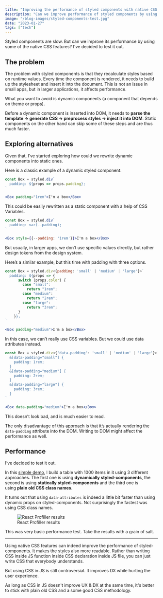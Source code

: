 ```yaml
---
title: "Improving the performance of styled components with native CSS features"
description: "Can we improve performance of styled components by using some of the native CSS features? I've decided to test it out"
image: "/blog-images/styled-components-test.jpg"
date: "2023-01-27"
tags: ["tech"]
---
```


Styled components are slow. But can we improve its performance by using some of the native CSS features? I've decided to test it out.

## The problem

The problem with styled components is that they recalculate styles based on runtime values. Every time the component is rendered, it needs to build up the stylesheet and insert it into the document. This is not an issue in small apps, but in larger applications, it affects performance.

What you want to avoid is dynamic components (a component that depends on theme or props).

Before a dynamic component is inserted into DOM, it needs to **parse the template → generate CSS → preprocess styles → inject it into DOM**. Static components on the other hand can skip some of these steps and are thus much faster.

## Exploring alternatives

Given that, I’ve started exploring how could we rewrite dynamic components into static ones.

Here is a classic example of a dynamic styled component.

```jsx
const Box = styled.div`
  padding: ${props => props.padding};
`

<Box padding="1rem">I'm a box</Box>
```

This could be easily rewritten as a static component with a help of CSS Variables.

```jsx
const Box = styled.div`
  padding: var(--padding);
`

<Box style={{--padding: '1rem'}}>I'm a box</Box>
```

But usually, in larger apps, we don’t use specific values directly, but rather design tokens from the design system.

Here’s a similar example, but this time with padding with three options.

```jsx
const Box = styled.div<{padding: 'small' | 'medium' | 'large'}>`
  padding: ${props => {
	  switch (props.color) {
	    case "small":
	      return "1rem";
	    case "medium":
	      return "2rem";
	    case "large":
	      return "3rem";
	  }
	}};
`

<Box padding="medium">I'm a box</Box>
```

In this case, we can’t really use CSS variables. But we could use data attributes instead.

```jsx
const Box = styled.div<{'data-padding': 'small' | 'medium' | 'large'}>`
  &[data-padding="small"] {
    padding: 1rem;
  }
  &[data-padding="medium"] {
    padding: 2rem;
  }
  &[data-padding="large"] {
    padding: 3rem;
  }
`

<Box data-padding="medium">I'm a box</Box>
```

This doesn’t look bad, and is much easier to read.

The only disadvantage of this approach is that it’s actually rendering the `data-padding` attribute into the DOM. Writing to DOM might affect the performance as well.

## Performance

I’ve decided to test it out.

In this [simple demo](https://codesandbox.io/s/styled-components-perf-test-conditions-ur9tpj), I build a table with 1000 items in it using 3 different approaches. The first one is using **dynamically styled-components**, the second is using **statically styled-components** and the third one is using **plain old CSS class names**.

It turns out that using `data-attributes` is indeed a little bit faster than using dynamic props on styled-components. Not surprisingly the fastest was using CSS class names.

<figure>
  <img
    src="/blog-images/styled-components-test.jpg"
    alt="React Profiller results "
    style="max-width:300px"
  />
  <figcaption>React Profiller results</figcaption>
</figure>

<aside>
  <p>This was very basic performance test. Take the results with a grain of salt.</p>
</aside>

---

Using native CSS features can indeed improve the performance of styled-components. It makes the styles also more readable. Rather than writing CSS inside JS function inside CSS declaration inside JS file, you can just write CSS that everybody understands.

But using CSS in JS is still controversial. It improves DX while hurting the user experience.

As long as CSS in JS doesn't improve UX & DX at the same time, it's better to stick with plain old CSS and a some good CSS methodology.
